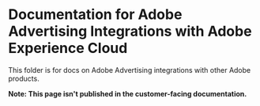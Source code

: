 # Documentation for Adobe Advertising Integrations with Adobe Experience Cloud

This folder is for docs on Adobe Advertising integrations with other Adobe products.

**Note: This page isn't published in the customer-facing documentation.**

